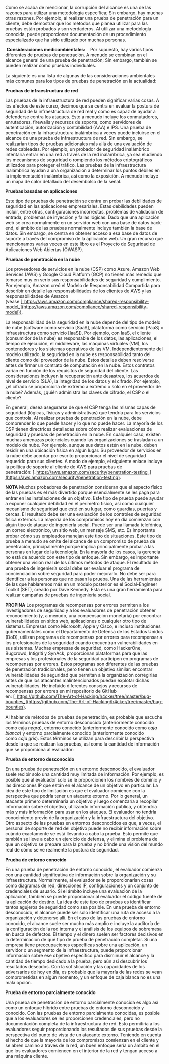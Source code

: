 Como se acaba de mencionar, la corrupción del alcance es una de las razones para utilizar una metodología específica; Sin embargo, hay muchas otras razones. Por ejemplo, al realizar una prueba de penetración para un cliente, debe demostrar que los métodos que planea utilizar para las pruebas están probados y son verdaderos. Al utilizar una metodología conocida, puede proporcionar documentación de un procedimiento especializado que ha sido utilizado por muchas personas.

 ****Consideraciones medioambientales:****
 
 Por supuesto, hay varios tipos diferentes de pruebas de penetración. A menudo se combinan en el alcance general de una prueba de penetración; Sin embargo, también se pueden realizar como pruebas individuales.

La siguiente es una lista de algunas de las consideraciones ambientales más comunes para los tipos de pruebas de penetración en la actualidad:

****Pruebas de infraestructura de red****

Las pruebas de la infraestructura de red pueden significar varias cosas. A los efectos de este curso, decimos que se centra en evaluar la postura de seguridad de la infraestructura de red real y cómo es capaz de ayudar a defenderse contra los ataques. Esto a menudo incluye los conmutadores, enrutadores, firewalls y recursos de soporte, como servidores de autenticación, autorización y contabilidad (AAA) e IPS. Una prueba de penetración en la infraestructura inalámbrica a veces puede incluirse en el alcance de una prueba de infraestructura de red. Sin embargo, se realizarían tipos de pruebas adicionales más allá de una evaluación de redes cableadas. Por ejemplo, un probador de seguridad inalámbrico intentaría entrar en una red a través de la red inalámbrica, ya sea eludiendo los mecanismos de seguridad o rompiendo los métodos criptográficos utilizados para proteger el tráfico. Las pruebas de la infraestructura inalámbrica ayudan a una organización a determinar los puntos débiles en la implementación inalámbrica, así como la exposición. A menudo incluye un mapa de calor detallado del desembolso de la señal.

****Pruebas basadas en aplicaciones****

Este tipo de pruebas de penetración se centra en probar las debilidades de seguridad en las aplicaciones empresariales. Estas debilidades pueden incluir, entre otras, configuraciones incorrectas, problemas de validación de entrada, problemas de inyección y fallas lógicas. Dado que una aplicación web se crea normalmente en un servidor web con una base de datos back-end, el ámbito de las pruebas normalmente incluye también la base de datos. Sin embargo, se centra en obtener acceso a esa base de datos de soporte a través del compromiso de la aplicación web. Un gran recurso que mencionamos varias veces en este libro es el Proyecto de Seguridad de Aplicaciones Web Abiertas (OWASP).

****Pruebas de penetración en la nube****

Los proveedores de servicios en la nube (CSP) como Azure, Amazon Web Services (AWS) y Google Cloud Platform (GCP) no tienen más remedio que tomarse muy en serio sus responsabilidades de seguridad y cumplimiento. Por ejemplo, Amazon creó el Modelo de Responsabilidad Compartida para describir en detalle las responsabilidades de los clientes de AWS y las responsabilidades de Amazon (véase [_https://aws.amazon.com/compliance/shared-responsibility-model_](https://aws.amazon.com/compliance/shared-responsibility-model)).  
  
La responsabilidad de la seguridad en la nube depende del tipo de modelo de nube (software como servicio [SaaS], plataforma como servicio [PaaS] o infraestructura como servicio [IaaS]). Por ejemplo, con IaaS, el cliente (consumidor de la nube) es responsable de los datos, las aplicaciones, el tiempo de ejecución, el middleware, las máquinas virtuales (VM), los contenedores y los sistemas operativos de las VM. Independientemente del modelo utilizado, la seguridad en la nube es responsabilidad tanto del cliente como del proveedor de la nube. Estos detalles deben resolverse antes de firmar un contrato de computación en la nube. Estos contratos varían en función de los requisitos de seguridad del cliente. Las consideraciones incluyen la recuperación ante desastres, los acuerdos de nivel de servicio (SLA), la integridad de los datos y el cifrado. Por ejemplo, ¿el cifrado se proporciona de extremo a extremo o solo en el proveedor de la nube? Además, ¿quién administra las claves de cifrado, el CSP o el cliente?  
  
En general, desea asegurarse de que el CSP tenga las mismas capas de seguridad (lógicas, físicas y administrativas) que tendría para los servicios que controla. Al realizar pruebas de penetración en la nube, debe comprender lo que puede hacer y lo que no puede hacer. La mayoría de los CSP tienen directrices detalladas sobre cómo realizar evaluaciones de seguridad y pruebas de penetración en la nube. En cualquier caso, existen muchas amenazas potenciales cuando las organizaciones se trasladan a un modelo de nube. Por ejemplo, aunque sus datos estén en la nube, deben residir en una ubicación física en algún lugar. Su proveedor de servicios en la nube debe acordar por escrito proporcionar el nivel de seguridad requerido para sus clientes. A modo de ejemplo, el siguiente enlace incluye la política de soporte al cliente de AWS para pruebas de penetración: [_https://aws.amazon.com/security/penetration-testing_](https://aws.amazon.com/security/penetration-testing).


**NOTA** Muchos probadores de penetración consideran que el aspecto físico de las pruebas es el más divertido porque esencialmente se les paga para entrar en las instalaciones de un objetivo. Este tipo de prueba puede ayudar a exponer cualquier debilidad en el perímetro físico, así como cualquier mecanismo de seguridad que esté en su lugar, como guardias, puertas y cercas. El resultado debe ser una evaluación de los controles de seguridad física externos. La mayoría de los compromisos hoy en día comienzan con algún tipo de ataque de ingeniería social. Puede ser una llamada telefónica, un correo electrónico, un sitio web, un mensaje SMS, etc. Es importante probar cómo sus empleados manejan este tipo de situaciones. Este tipo de prueba a menudo se omite del alcance de un compromiso de prueba de penetración, principalmente porque implica principalmente probar a las personas en lugar de la tecnología. En la mayoría de los casos, la gerencia no está de acuerdo con este tipo de enfoque. Sin embargo, es importante obtener una visión real de los últimos métodos de ataque. El resultado de una prueba de ingeniería social debe ser evaluar el programa de concienciación sobre seguridad para poder mejorarlo. No debe ser para identificar a las personas que no pasan la prueba. Una de las herramientas de las que hablaremos más en un módulo posterior es el Social-Engineer Toolkit (SET), creado por Dave Kennedy. Esta es una gran herramienta para realizar campañas de pruebas de ingeniería social.


**PROPINA** Los programas de recompensas por errores permiten a los investigadores de seguridad y a los evaluadores de penetración obtener reconocimiento (y, a menudo, una compensación monetaria) por encontrar vulnerabilidades en sitios web, aplicaciones o cualquier otro tipo de sistemas. Empresas como Microsoft, Apple y Cisco, e incluso instituciones gubernamentales como el Departamento de Defensa de los Estados Unidos (DoD), utilizan programas de recompensas por errores para recompensar a los profesionales de la seguridad cuando encuentran vulnerabilidades en sus sistemas. Muchas empresas de seguridad, como HackerOne, Bugcrowd, Intigriti y SynAck, proporcionan plataformas para que las empresas y los profesionales de la seguridad participen en programas de recompensas por errores. Estos programas son diferentes de las pruebas de penetración tradicionales, pero tienen un objetivo similar: encontrar vulnerabilidades de seguridad que permitan a la organización corregirlas antes de que los atacantes malintencionados puedan explotar dichas vulnerabilidades. He incluido diferentes consejos y recursos de recompensas por errores en mi repositorio de GitHub en: [_https://github.com/The-Art-of-Hacking/h4cker/tree/master/bug-bounties_](https://github.com/The-Art-of-Hacking/h4cker/tree/master/bug-bounties).


Al hablar de métodos de pruebas de penetración, es probable que escuche los términos pruebas de entorno desconocido (anteriormente conocido como caja _negra_), entorno conocido (anteriormente conocido como _caja blanca_) y entorno parcialmente conocido (anteriormente conocido como _caja gris_). Estos términos se utilizan para describir la perspectiva desde la que se realizan las pruebas, así como la cantidad de información que se proporciona al evaluador:


****Prueba de entorno desconocido****

En una prueba de penetración en un entorno desconocido, el evaluador suele recibir solo una cantidad muy limitada de información. Por ejemplo, es posible que al evaluador solo se le proporcionen los nombres de dominio y las direcciones IP que están en el alcance de un objetivo en particular. La idea de este tipo de limitación es que el evaluador comience con la perspectiva que podría tener un atacante externo. Por lo general, un atacante primero determinaría un objetivo y luego comenzaría a recopilar información sobre el objetivo, utilizando información pública, y obtendría más y más información para usar en los ataques. El evaluador no tendría conocimiento previo de la organización y la infraestructura del objetivo. Otro aspecto de las pruebas en entornos desconocidos es que, a veces, el personal de soporte de red del objetivo puede no recibir información sobre cuándo exactamente se está llevando a cabo la prueba. Esto permite que también se lleve a cabo un ejercicio de defensa, y elimina el problema de que un objetivo se prepare para la prueba y no brinde una visión del mundo real de cómo se ve realmente la postura de seguridad.

****Prueba de entorno conocido****

En una prueba de penetración de entorno conocido, el evaluador comienza con una cantidad significativa de información sobre la organización y su infraestructura. Normalmente, al evaluador se le proporcionarían cosas como diagramas de red, direcciones IP, configuraciones y un conjunto de credenciales de usuario. Si el ámbito incluye una evaluación de la aplicación, también se puede proporcionar al evaluador el código fuente de la aplicación de destino. La idea de este tipo de pruebas es identificar tantos agujeros de seguridad como sea posible. En una prueba de entorno desconocido, el alcance puede ser solo identificar una ruta de acceso a la organización y detenerse allí. En el caso de las pruebas de entorno conocido, el alcance suele ser mucho más amplio e incluye la auditoría de la configuración de la red interna y el análisis de los equipos de sobremesa en busca de defectos. El tiempo y el dinero suelen ser factores decisivos en la determinación de qué tipo de prueba de penetración completar. Si una empresa tiene preocupaciones específicas sobre una aplicación, un servidor o un segmento de la infraestructura, puede proporcionar información sobre ese objetivo específico para disminuir el alcance y la cantidad de tiempo dedicado a la prueba, pero aún así descubrir los resultados deseados. Con la sofisticación y las capacidades de los adversarios de hoy en día, es probable que la mayoría de las redes se vean comprometidas en algún momento, y un enfoque de caja blanca no es una mala opción.

****Prueba de entorno parcialmente conocido****

Una prueba de penetración de entorno parcialmente conocida es algo así como un enfoque híbrido entre pruebas de entorno desconocido y conocido. Con las pruebas de entorno parcialmente conocidas, es posible que a los evaluadores se les proporcionen credenciales, pero no documentación completa de la infraestructura de red. Esto permitiría a los evaluadores seguir proporcionando los resultados de sus pruebas desde la perspectiva del punto de vista de un atacante externo. Teniendo en cuenta el hecho de que la mayoría de los compromisos comienzan en el cliente y se abren camino a través de la red, un buen enfoque sería un ámbito en el que los evaluadores comiencen en el interior de la red y tengan acceso a una máquina cliente.


